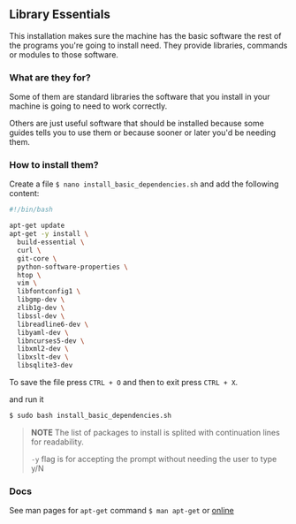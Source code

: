 ## Library Essentials

This installation makes sure the machine has the basic software the rest of the programs you're going to install need. They provide libraries, commands or modules to those software.

### What are they for?

Some of them are standard libraries the software that you install in your machine is going to need to work correctly.

Others are just useful software that should be installed because some guides tells you to use them or because sooner or later you'd be needing them.

### How to install them?

Create a file `$ nano install_basic_dependencies.sh` and add the following content:

```bash
#!/bin/bash

apt-get update
apt-get -y install \
  build-essential \
  curl \
  git-core \
  python-software-properties \
  htop \
  vim \
  libfontconfig1 \
  libgmp-dev \
  zlib1g-dev \
  libssl-dev \
  libreadline6-dev \
  libyaml-dev \
  libncurses5-dev \
  libxml2-dev \
  libxslt-dev \
  libsqlite3-dev
```

To save the file press `CTRL + O` and then to exit press `CTRL + X`.

and run it

```bash
$ sudo bash install_basic_dependencies.sh
```

> **NOTE**
> The list of packages to install is splited with continuation lines for readability.
>
> `-y` flag is for accepting the prompt without needing the user to type y/N

### Docs

See man pages for `apt-get` command `$ man apt-get` or [online](https://linux.die.net/man/8/apt-get)
